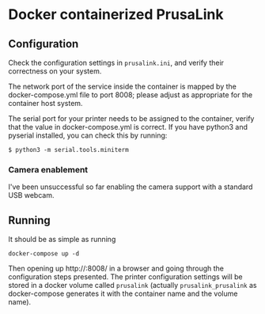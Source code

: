 # Docker containerized PrusaLink

## Configuration

Check the configuration settings in `prusalink.ini`, and verify their
correctness on your system.

The network port of the service inside the container is mapped by the
docker-compose.yml file to port 8008; please adjust as appropriate for the
container host system.

The serial port for your printer needs to be assigned to the container, verify
that the value in docker-compose.yml is correct. If you have python3 and
pyserial installed, you can check this by running:

```
$ python3 -m serial.tools.miniterm
```

### Camera enablement

I've been unsuccessful so far enabling the camera support with a standard USB webcam.

## Running

It should be as simple as running

```
docker-compose up -d
```

Then opening up http://<your server ip>:8008/ in a browser and going through
the configuration steps presented.  The printer configuration settings will be
stored in a docker volume called `prusalink` (actually `prusalink_prusalink` as
docker-compose generates it with the container name and the volume name).
